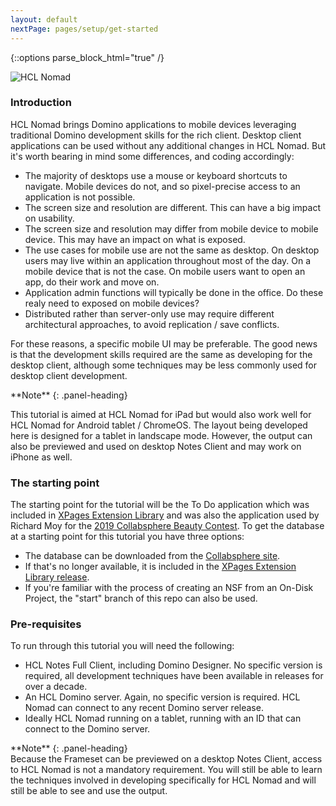 ```yaml
---
layout: default
nextPage: pages/setup/get-started
---
```


{::options parse_block_html="true" /}

![HCL Nomad]({{site.url}}/images/HCL_Nomad@2x.png "HCL Nomad")

### Introduction
HCL Nomad brings Domino applications to mobile devices leveraging traditional Domino development skills for the rich client. Desktop client applications can be used without any additional changes in HCL Nomad. But it's worth bearing in mind some differences, and coding accordingly:
- The majority of desktops use a mouse or keyboard shortcuts to navigate. Mobile devices do not, and so pixel-precise access to an application is not possible.
- The screen size and resolution are different. This can have a big impact on usability.
- The screen size and resolution may differ from mobile device to mobile device. This may have an impact on what is exposed.
- The use cases for mobile use are not the same as desktop. On desktop users may live within an application throughout most of the day. On a mobile device that is not the case. On mobile users want to open an app, do their work and move on.
- Application admin functions will typically be done in the office. Do these realy need to exposed on mobile devices?
- Distributed rather than server-only use may require different architectural approaches, to avoid replication / save conflicts.

For these reasons, a specific mobile UI may be preferable. The good news is that the development skills required are the same as developing for the desktop client, although some techniques may be less commonly used for desktop client development.

<div class="panel panel-info">
**Note**
{: .panel-heading}
<div class="panel-body">

This tutorial is aimed at HCL Nomad for iPad but would also work well for HCL Nomad for Android tablet / ChromeOS. The layout being developed here is designed for a tablet in landscape mode. However, the output can also be previewed and used on desktop Notes Client and may work on iPhone as well.

</div>
</div>

### The starting point

The starting point for the tutorial will be the To Do application which was included in [XPages Extension Library](https://extlib.openntf.org/main.nsf/project.xsp?r=project/XPages%20Extension%20Library/releases/90465DD127801C93852581D0005F915E) and was also the application used by Richard Moy for the [2019 Collabsphere Beauty Contest](https://collabsphere.org/ug/collabsphere2019.nsf/contest.html). To get the database at a starting point for this tutorial you have three options:
- The database can be downloaded from the [Collabsphere site](https://collabsphere.org/ug/collabsphere2019.nsf/todo.zip).
- If that's no longer available, it is included in the [XPages Extension Library release](https://extlib.openntf.org/main.nsf/project.xsp?r=project/XPages%20Extension%20Library/releases/90465DD127801C93852581D0005F915E).
- If you're familiar with the process of creating an NSF from an On-Disk Project, the "start" branch of this repo can also be used.

### Pre-requisites

To run through this tutorial you will need the following:
- HCL Notes Full Client, including Domino Designer. No specific version is required, all development techniques have been available in releases for over a decade.
- An HCL Domino server. Again, no specific version is required. HCL Nomad can connect to any recent Domino server release.
- Ideally HCL Nomad running on a tablet, running with an ID that can connect to the Domino server.

<div class="panel panel-info">
**Note**
{: .panel-heading}
<div class="panel-body">
Because the Frameset can be previewed on a desktop Notes Client, access to HCL Nomad is not a mandatory requirement. You will still be able to learn the techniques involved in developing specifically for HCL Nomad and will still be able to see and use the output.
</div>
</div>


